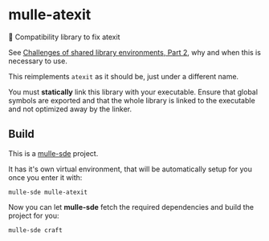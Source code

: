 # mulle-atexit

👼 Compatibility library to fix atexit

See [Challenges of shared library environments, Part 2](https://www.mulle-kybernetik.com/weblog/2019/atexit_is_broken.html), why and when this is necessary to use.

This reimplements `atexit` as it should be, just under a different name.


You must **statically** link this library with your executable. Ensure that
global symbols are exported and that the whole library is linked to the
executable and not optimized away by the linker.



## Build

This is a [mulle-sde](https://mulle-sde.github.io/) project.

It has it's own virtual environment, that will be automatically setup for you
once you enter it with:

```
mulle-sde mulle-atexit
```

Now you can let **mulle-sde** fetch the required dependencies and build the
project for you:

```
mulle-sde craft
```
